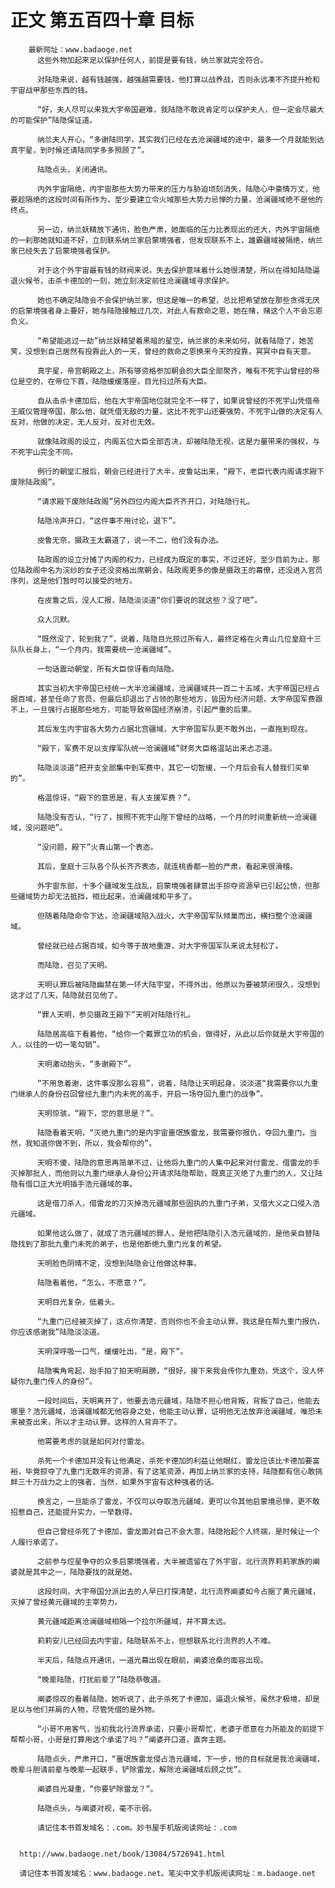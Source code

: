 # 正文 第五百四十章 目标
        最新网址：www.badaoge.net
          这些外物加起来足以保护任何人，前提是要有钱，纳兰家就完全符合。
      
          对陆隐来说，越有钱越强，越强越需要钱，他打算以战养战，否则永远凑不齐提升枪和宇宙战甲那些东西的钱。
      
          “好，夫人尽可以来我大宇帝国避难，我陆隐不敢说肯定可以保护夫人，但一定会尽最大的可能保护”陆隐保证道。
      
          纳兰夫人开心，“多谢陆同学，其实我们已经在去沧澜疆域的途中，最多一个月就能到达真宇星，到时候还请陆同学多多照顾了”。
      
          陆隐点头，关闭通讯。
      
          内外宇宙隔绝，内宇宙那些大势力带来的压力与胁迫顷刻消失，陆隐心中豪情万丈，他要趁隔绝的这段时间有所作为，至少要建立令火域那些大势力忌惮的力量，沧澜疆域绝不是他的终点。
      
          另一边，纳兰妖精放下通讯，脸色严肃，她面临的压力比表现出的还大，内外宇宙隔绝的一刹那她就知道不好，立刻联系纳兰家启蒙境强者，但发现联系不上，雄霸疆域被隔绝，纳兰家已经失去了启蒙境强者保护。
      
          对于这个外宇宙最有钱的财阀来说，失去保护意味着什么她很清楚，所以在得知陆隐逼退火候爷，击杀卡德加的一刻，她立刻决定前往沧澜疆域寻求保护。
      
          她也不确定陆隐会不会保护纳兰家，但这是唯一的希望，总比把希望放在那些贪得无厌的启蒙境强者身上要好，她与陆隐接触过几次，对此人有救命之恩，她在赌，赌这个人不会忘恩负义。
      
          “希望能逃过一劫”纳兰妖精望着黑暗的星空，纳兰家的未来如何，就看陆隐了，她苦笑，没想到自己居然有投靠此人的一天，曾经的救命之恩换来今天的投靠，冥冥中自有天意。
      
          真宇星，帝宫朝殿之上，所有够资格参加朝会的大臣全部聚齐，唯有不死宇山曾经的帝位是空的，在帝位下首，陆隐缓缓落座，目光扫过所有大臣。
      
          自从击杀卡德加后，他在大宇帝国地位就完全不一样了，如果说曾经的不死宇山凭借帝王威仪管理帝国，那么他，就凭借无敌的力量，这比不死宇山还要强势，不死宇山做的决定有人反对，他做的决定，无人反对，反对也无效。
      
          就像陆政阁的设立，内阁五位大臣全部否决，却被陆隐无视，这是力量带来的强权，与不死宇山完全不同。
      
          例行的朝堂汇报后，朝会已经进行了大半，皮鲁站出来，“殿下，老臣代表内阁请求殿下废除陆政阁”。
      
          “请求殿下废除陆政阁”另外四位内阁大臣齐齐开口，对陆隐行礼。
      
          陆隐冷声开口，“这件事不用讨论，退下”。
      
          皮鲁无奈，摄政王太霸道了，说一不二，他们没有办法。
      
          陆政阁的设立分摊了内阁的权力，已经成为既定的事实，不过还好，至少目前为止，那位陆政阁中名为浣纱的女子还没资格出席朝会，陆政阁更多的像是摄政王的幕僚，还没进入官员序列，这是他们暂时可以接受的地方。
      
          在皮鲁之后，没人汇报，陆隐淡淡道“你们要说的就这些？没了吧”。
      
          众人沉默。
      
          “既然没了，轮到我了”，说着，陆隐目光掠过所有人，最终定格在火青山几位皇庭十三队队长身上，“一个月内，我需要统一沧澜疆域”。
      
          一句话震动朝堂，所有大臣惊讶看向陆隐。
      
          其实当初大宇帝国已经统一大半沧澜疆域，沧澜疆域共一百二十五域，大宇帝国已经占据百域，甚至任命了官员，但最后却退出了占领的那些地方，皆因为经济问题，大宇帝国军费跟不上，一旦强行占据那些地方，可能导致帝国经济崩溃，引起严重的后果。
      
          其后发生内宇宙各大势力占据北宫疆域，大宇帝国军队更不敢外出，一直拖到现在。
      
          “殿下，军费不足以支撑军队统一沧澜疆域”财务大臣格温站出来忐忑道。
      
          陆隐淡淡道“把开支全部集中到军费中，其它一切暂缓，一个月后会有人替我们买单的”。
      
          格温惊讶，“殿下的意思是，有人支援军费？”。
      
          陆隐没有否认，“行了，按照不死宇山陛下曾经的战略，一个月的时间重新统一沧澜疆域，没问题吧”。
      
          “没问题，殿下”火青山第一个表态。
      
          其后，皇庭十三队各个队长齐齐表态，就连桃香都一脸的严肃，看起来很滑稽。
      
          外宇宙东部，十多个疆域发生战乱，启蒙境强者肆意出手掠夺资源早已引起公愤，但那些疆域势力却无法抵挡，相比起来，沧澜疆域和平多了。
      
          但随着陆隐命令下达，沧澜疆域陷入战火，大宇帝国军队倾巢而出，横扫整个沧澜疆域。
      
          曾经就已经占据百域，如今等于故地重游，对大宇帝国军队来说太轻松了。
      
          而陆隐，召见了天明。
      
          天明认罪后被陆隐幽禁在第一环大陆宇堂，不得外出，他原以为要被禁闭很久，没想到这才过了几天，陆隐就召见他了。
      
          “罪人天明，参见摄政王殿下”天明对陆隐行礼。
      
          陆隐居高临下看着他，“给你一个戴罪立功的机会，做得好，从此以后你就是大宇帝国的人，以往的一切一笔勾销”。
      
          天明激动抬头，“多谢殿下”。
      
          “不用急着谢，这件事没那么容易”，说着，陆隐让天明起身，淡淡道“我需要你以九重门继承人的身份召回曾经九重门内未死的高手，开启一场夺回九重门的战争”。
      
          天明惊骇，“殿下，您的意思是？”。
      
          陆隐看着天明，“灭绝九重门的是内宇宙噩氓族雷龙，我需要你报仇，夺回九重门，当然，我知道你做不到，所以，我会帮你的”。
      
          天明不傻，陆隐的意思再简单不过，让他将九重门的人集中起来对付雷龙，借雷龙的手灭掉那批人，而他则以九重门继承人身份公开请求陆隐帮助，既真正灭绝了九重门的人，又让陆隐有借口正大光明插手浩元疆域的事。
      
          这是借刀杀人，借雷龙的刀灭掉浩元疆域那些固执的九重门子弟，又借大义之口侵入浩元疆域。
      
          如果他这么做了，就成了浩元疆域的罪人，是他把陆隐引入浩元疆域的，是他亲自替陆隐找到了那批九重门未死的弟子，也是他断绝九重门光复的希望。
      
          天明脸色阴晴不定，没想到陆隐会让他做这种事。
      
          陆隐看着他，“怎么，不愿意？”。
      
          天明目光复杂，低着头。
      
          “九重门已经被灭掉了，这点你清楚，否则你也不会主动认罪，我这是在帮九重门报仇，你应该感谢我”陆隐淡淡道。
      
          天明深呼吸一口气，缓缓吐出，“是，殿下”。
      
          陆隐嘴角弯起，抬手拍了拍天明肩膀，“很好，接下来我会传你九重劲，凭这个，没人怀疑你九重门传人的身份”。
      
          一段时间后，天明离开了，他要去浩元疆域，陆隐不担心他背叛，背叛了自己，他能去哪里？浩元疆域，沧澜疆域都无他容身之处，他能主动认罪，证明他无法放弃沧澜疆域，唯恐未来被查出来，所以才主动认罪，这样的人背弃不了。
      
          他需要考虑的就是如何对付雷龙。
      
          杀死一个卡德加并没有让他满足，杀死卡德加的利益让他眼红，雷龙应该比卡德加要富裕，毕竟掠夺了九重门无数年的资源，有了这笔资源，再加上纳兰家的支持，陆隐都有信心敢挑衅三十万战力之上的强者，当然，如果外宇宙有这种强者的话。
      
          换言之，一旦能杀了雷龙，不仅可以夺取浩元疆域，更可以令其他启蒙境忌惮，更不敢招惹自己，还能提升实力，一举数得。
      
          但自己曾经杀死了卡德加，雷龙面对自己不会大意，陆隐抬起个人终端，是时候让一个人履行承诺了。
      
          之前参与焢星争夺的众多启蒙境强者，大半被遗留在了外宇宙，北行流界莉莉家族的阐婆就是其中之一，陆隐要找的就是她。
      
          这段时间，大宇帝国分派出去的人早已打探清楚，北行流界阐婆如今占据了黄元疆域，灭掉了曾经黄元疆域的主宰势力。
      
          黄元疆域距离沧澜疆域相隔一个拉尔所疆域，并不算太远。
      
          莉莉安儿已经回去内宇宙，陆隐联系不上，但想联系北行流界的人不难。
      
          半天后，陆隐点开通讯，一道光幕出现在眼前，阐婆沧桑的面容出现。
      
          “晚辈陆隐，打扰前辈了”陆隐恭敬道。
      
          阐婆惊叹的看着陆隐，她听说了，此子杀死了卡德加，逼退火候爷，虽然才极境，却是足以与他们并肩的人物，尽管凭借的是外物。
      
          “小哥不用客气，当初我北行流界承诺，只要小哥帮忙，老婆子愿意在力所能及的前提下帮帮小哥，小哥是打算用这个承诺了吗？”阐婆开口道，直奔主题。
      
          陆隐点头，严肃开口，“噩氓族雷龙侵占浩元疆域，下一步，他的目标就是我沧澜疆域，晚辈斗胆请前辈与晚辈一起联手，铲除雷龙，解除沧澜疆域后顾之忧”。
      
          阐婆目光凝重，“你要铲除雷龙？”。
      
          陆隐点头，与阐婆对视，毫不示弱。
      
          请记住本书首发域名：.com。妙书屋手机版阅读网址：.com
      
      
      http://www.badaoge.net/book/13084/5726941.html
      
      请记住本书首发域名：www.badaoge.net。笔尖中文手机版阅读网址：m.badaoge.net